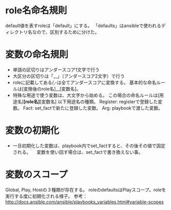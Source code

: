 # role名命名規則
default値を表すroleは「default」にする。
「defaults」はansibleで使われるディレクトリ名なので、区別するために分けた。

# 変数の命名規則

- 単語の区切りはアンダースコア1文字で行う
- 大区分の区切りは「__」（アンダースコア2文字）で行う
- roleに記載してある/,-は全てアンダースコアに変換する。
  基本的な命名ルールは[変換後のrole名]__[変数名]。 
- 特殊な用途で使う変数は、大文字から始める。
  この場合の命名ルールは[用途名]__[role名]__[変数名]
  以下用途名の種類。
    Register: registerで登録した変数。
    Fact: set_factで新たに登録した変数。
    Arg: playbookで渡した変数。

# 変数の初期化
- 一旦初期化した変数は、playbook内でset_factすると、その後その値で固定される。
　変数を使い回す場合は、set_factで書き換えない事。

# 変数のスコープ
Global, Play, Hostの３種類が存在する。
roleのdefaultsはPlayスコープ。roleを実行する度に初期化される様子。
参考： http://docs.ansible.com/ansible/playbooks_variables.html#variable-scopes
